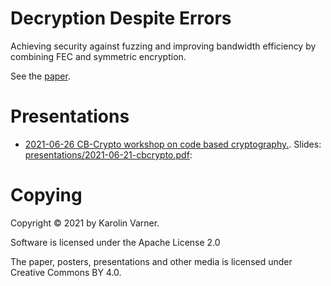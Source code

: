 # Decryption Despite Errors

Achieving security against fuzzing and improving
bandwidth efficiency by combining FEC and symmetric
encryption.

See the [paper](paper/decryption-despite-errors.pdf).

# Presentations

- [2021-06-26 CB-Crypto workshop on code based cryptography.](https://youtu.be/3D1V0C0eTIc). Slides: [presentations/2021-06-21-cbcrypto.pdf](./presentations/2021-06-21-cbcrypto.pdf):

# Copying

Copyright © 2021 by Karolin Varner.

Software is licensed under the Apache License 2.0

The paper, posters, presentations and other media is licensed under Creative Commons BY 4.0.
